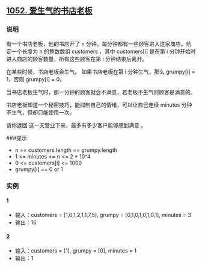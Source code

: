 ## [1052. 爱生气的书店老板](https://leetcode.cn/problems/grumpy-bookstore-owner/)

### 说明
有一个书店老板，他的书店开了 n 分钟。每分钟都有一些顾客进入这家商店。给定一个长度为 n 的整数数组 customers ，其中 customers[i] 是在第 i 分钟开始时进入商店的顾客数量，所有这些顾客在第 i 分钟结束后离开。

在某些时候，书店老板会生气。 如果书店老板在第 i 分钟生气，那么 grumpy[i] = 1，否则 grumpy[i] = 0。

当书店老板生气时，那一分钟的顾客就会不满意，若老板不生气则顾客是满意的。

书店老板知道一个秘密技巧，能抑制自己的情绪，可以让自己连续 minutes 分钟不生气，但却只能使用一次。

请你返回 这一天营业下来，最多有多少客户能够感到满意 。

###提示

* n == customers.length == grumpy.length
* 1 <= minutes <= n <= 2 * 10^4
* 0 <= customers[i] <= 1000
* grumpy[i] == 0 or 1

### 实例
#### 1
* 输入：customers = [1,0,1,2,1,1,7,5], grumpy = [0,1,0,1,0,1,0,1], minutes = 3
* 输出：16

#### 2
* 输入：customers = [1], grumpy = [0], minutes = 1
* 输出：1